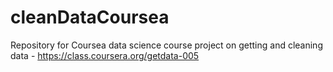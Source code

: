 cleanDataCoursea
================

Repository for Coursea data science course project on getting and cleaning data - https://class.coursera.org/getdata-005
